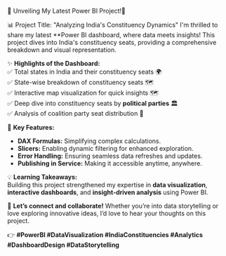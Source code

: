

🚀 Unveiling My Latest Power BI Project!🎉  

📊 Project Title: "Analyzing India's Constituency Dynamics" 
I'm thrilled to share my latest **Power BI dashboard, where data meets insights! This project dives into India's constituency seats, providing a comprehensive breakdown and visual representation.  

✨ **Highlights of the Dashboard:**  
✅ Total states in India and their constituency seats 🌍  
✅ State-wise breakdown of constituency seats 🗺️  
✅ Interactive map visualization for quick insights 🗺️  
✅ Deep dive into constituency seats by **political parties** 🏛️  
✅ Analysis of coalition party seat distribution 🤝  

🎯 **Key Features:**  
- **DAX Formulas:** Simplifying complex calculations.  
- **Slicers:** Enabling dynamic filtering for enhanced exploration.  
- **Error Handling:** Ensuring seamless data refreshes and updates.  
- **Publishing in Service:** Making it accessible anytime, anywhere.  

💡 **Learning Takeaways:**  
Building this project strengthened my expertise in **data visualization**, **interactive dashboards**, and **insight-driven analysis** using Power BI.  

🌟 **Let’s connect and collaborate!** Whether you’re into data storytelling or love exploring innovative ideas, I’d love to hear your thoughts on this project.  

👉 **#PowerBI #DataVisualization #IndiaConstituencies #Analytics #DashboardDesign #DataStorytelling**  

